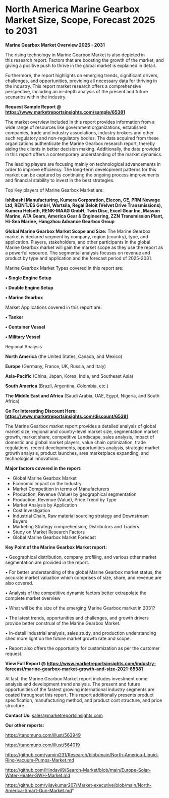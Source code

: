 # North America Marine Gearbox Market Size, Scope, Forecast 2025 to 2031

<Strong> Marine Gearbox Market Overview 2025 - 2031</strong>

The rising technology in Marine Gearbox Market is also depicted in this research report. Factors that are boosting the growth of the market, and giving a positive push to thrive in the global market is explained in detail.

Furthermore, the report highlights on emerging trends, significant drivers, challenges, and opportunities, providing all necessary data for thriving in the industry. This report market research offers a comprehensive perspective, including an in-depth analysis of the present and future scenarios within the industry.

<strong>Request Sample Report @ <a href=https://www.marketreportsinsights.com/sample/65381>https://www.marketreportsinsights.com/sample/65381</a></strong>

The market overview included in this report provides information from a wide range of resources like government organizations, established companies, trade and industry associations, industry brokers and other such regulatory and non-regulatory bodies. The data acquired from these organizations authenticate the Marine Gearbox research report, thereby aiding the clients in better decision making. Additionally, the data provided in this report offers a contemporary understanding of the market dynamics.

The leading players are focusing mainly on technological advancements in order to improve efficiency. The long-term development patterns for this market can be captured by continuing the ongoing process improvements and financial stability to invest in the best strategies.

Top Key players of Marine Gearbox Market are:

<strong>Ishibashi Manufacturing, Kumera Corporation, Elecon, GE, PRM Newage Ltd, REINTJES GmbH, Wartsila, Regal Beloit (Velvet Drive Transmissions), Kumera Helseth, RENK-MAAG GmbH, Twin Disc, Excel Gear Inc, Masson Marine, ATA Gears, America Gear & Engineering, ZZN Transmission Plant, Hi-Sea Marine, Hangzhou Advance Gearbox Group</strong>

<strong><b>Global Marine Gearbox Market Scope and Size:</b></strong>
The Marine Gearbox market is declared segment by company, region (country), type, and application. Players, stakeholders, and other participants in the global Marine Gearbox market will gain the market scope as they use the report as a powerful resource. The segmental analysis focuses on revenue and product by type and application and the forecast period of 2025-2031.

Marine Gearbox Market Types covered in this report are:

<strong>• Single Engine Setup

• Double Engine Setup

• Marine Gearbox</strong>

Market Applications covered in this report are:

<strong>• Tanker

• Container Vessel

• Military Vessel</strong> 

Regional Analysis

<strong>North America</strong> (the United States, Canada, and Mexico)

<strong>Europe</strong> (Germany, France, UK, Russia, and Italy)

<strong>Asia-Pacific</strong> (China, Japan, Korea, India, and Southeast Asia)

<strong>South America</strong> (Brazil, Argentina, Colombia, etc.)

<strong>The Middle East and Africa</strong> (Saudi Arabia, UAE, Egypt, Nigeria, and South Africa)

<strong>Go For Interesting Discount Here: <a href=https://www.marketreportsinsights.com/discount/65381>https://www.marketreportsinsights.com/discount/65381</a></strong>

The Marine Gearbox market report provides a detailed analysis of global market size, regional and country-level market size, segmentation market growth, market share, competitive Landscape, sales analysis, impact of domestic and global market players, value chain optimization, trade regulations, recent developments, opportunities analysis, strategic market growth analysis, product launches, area marketplace expanding, and technological innovations.

<strong><b>Major factors covered in the report:</b></strong>
<ul>
  <li>Global Marine Gearbox Market </li>
  <li>Economic Impact on the Industry</li>
  <li>Market Competition in terms of Manufacturers</li>
  <li>Production, Revenue (Value) by geographical segmentation</li>
  <li>Production, Revenue (Value), Price Trend by Type</li>
  <li>Market Analysis by Application</li>
  <li>Cost Investigation</li>
  <li>Industrial Chain, Raw material sourcing strategy and Downstream Buyers</li>
  <li>Marketing Strategy comprehension, Distributors and Traders</li>
  <li>Study on Market Research Factors</li>
  <li>Global Marine Gearbox Market Forecast</li>
</ul>

<strong><b>Key Point of the Marine Gearbox Market report:</b></strong>

• Geographical distribution, company profiling, and various other market segmentation are provided in the report.

• For better understanding of the global Marine Gearbox market status, the accurate market valuation which comprises of size, share, and revenue are also covered.

• Analysis of the competitive dynamic factors better extrapolate the complete market overview

• What will be the size of the emerging Marine Gearbox market in 2031?

• The latest trends, opportunities and challenges, and growth drivers provide better construal of the Marine Gearbox Market.

• In-detail industrial analysis, sales study, and production understanding shed more light on the future market growth rate and scope.

• Report also offers the opportunity for customization as per the customer request.

<strong><b>View Full Report @ <a href=https://www.marketreportsinsights.com/industry-forecast/marine-gearbox-market-growth-and-size-2021-65381>https://www.marketreportsinsights.com/industry-forecast/marine-gearbox-market-growth-and-size-2021-65381</a></b></strong>


At last, the Marine Gearbox Market report includes investment come analysis and development trend analysis. The present and future opportunities of the fastest growing international industry segments are coated throughout this report. This report additionally presents product specification, manufacturing method, and product cost structure, and price structure.

<strong>Contact Us:</strong>
sales@marketreportsinsights.com

<strong>Our other reports:</strong>

<a href=https://tanomuno.com/illust/563949>https://tanomuno.com/illust/563949</a>

<a href=https://tanomuno.com/illust/564019>https://tanomuno.com/illust/564019</a>

<a href=https://github.com/yamini231/Research/blob/main/North-America-Liquid-Ring-Vacuum-Pumps-Market.md>https://github.com/yamini231/Research/blob/main/North-America-Liquid-Ring-Vacuum-Pumps-Market.md</a>

<a href=https://github.com/Hindavii9/Search-Market/blob/main/Europe-Solar-Water-Heater-SWH-Market.md>https://github.com/Hindavii9/Search-Market/blob/main/Europe-Solar-Water-Heater-SWH-Market.md</a>

<a href=https://github.com/vijaykumar207/Market-executive/blob/main/North-America-Smart-Gun-Market.md>https://github.com/vijaykumar207/Market-executive/blob/main/North-America-Smart-Gun-Market.md</a>"
